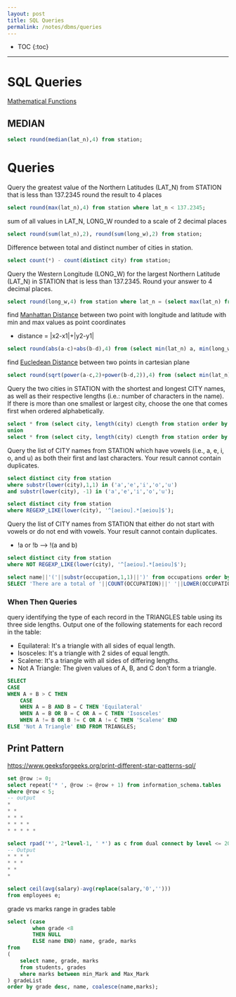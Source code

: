 ```yaml
---
layout: post
title: SQL Queries
permalink: /notes/dbms/queries
---
```


- TOC
{:toc}

---

# SQL Queries

[Mathematical Functions](https://docs.oracle.com/cd/E17952_01/mysql-5.0-en/mathematical-functions.html)

## MEDIAN
```sql
select round(median(lat_n),4) from station;
```


# Queries
Query the greatest value of the Northern Latitudes (LAT_N) from STATION that is less than 137.2345 round the result to 4 places
```sql
select round(max(lat_n),4) from station where lat_n < 137.2345;
```
sum of all values in LAT_N, LONG_W rounded to a scale of 2 decimal places
```sql
select round(sum(lat_n),2), round(sum(long_w),2) from station;
```
Difference between total and distinct number of cities in station.
```sql
select count(*) - count(distinct city) from station;
```

Query the Western Longitude (LONG_W) for the largest Northern Latitude (LAT_N) in STATION that is less than 137.2345. Round your answer to 4 decimal places.
```sql
select round(long_w,4) from station where lat_n = (select max(lat_n) from station where lat_n < 137.2345);
```

find [Manhattan Distance](https://xlinux.nist.gov/dads/HTML/manhattanDistance.html) between two point with longitude and latitude with min and max values as point coordinates
- distance = |x2-x1|+|y2-y1|
```sql
select round(abs(a-c)+abs(b-d),4) from (select min(lat_n) a, min(long_w) b, max(lat_n) c, max(long_w) d from station);
```

find [Eucledean Distance](https://en.wikipedia.org/wiki/Euclidean_distance) between two points in cartesian plane
```sql
select round(sqrt(power(a-c,2)+power(b-d,2)),4) from (select min(lat_n) a, min(long_w) b, max(lat_n) c, max(long_w) d from station);
```

Query the two cities in STATION with the shortest and longest CITY names, as well as their respective lengths (i.e.: number of characters in the name). If there is more than one smallest or largest city, choose the one that comes first when ordered alphabetically.
```sql
select * from (select city, length(city) cLength from station order by cLength, city) where rownum = 1 
union 
select * from (select city, length(city) cLength from station order by cLength desc, city) where rownum = 1;
```
Query the list of CITY names from STATION which have vowels (i.e., a, e, i, o, and u) as both their first and last characters. Your result cannot contain duplicates.
```sql
select distinct city from station 
where substr(lower(city),1,1) in ('a','e','i','o','u')
and substr(lower(city), -1) in ('a','e','i','o','u');
```
```sql
select distinct city from station
where REGEXP_LIKE(lower(city), '^[aeiou].*[aeiou]$');
```
Query the list of CITY names from STATION that either do not start with vowels or do not end with vowels. Your result cannot contain duplicates.
* !a or !b --> !(a and b)
```sql
select distinct city from station
where NOT REGEXP_LIKE(lower(city), '^[aeiou].*[aeiou]$');
```


```sql
select name||'('||substr(occupation,1,1)||')' from occupations order by name;
SELECT 'There are a total of '||COUNT(OCCUPATION)||' '||LOWER(OCCUPATION)||'s.' FROM OCCUPATIONS GROUP BY OCCUPATION ORDER BY COUNT(OCCUPATION) ASC, OCCUPATION ASC;
```

### When Then Queries

query identifying the type of each record in the TRIANGLES table using its three side lengths. Output one of the following statements for each record in the table:
- Equilateral: It's a triangle with all sides of equal length.
- Isosceles: It's a triangle with 2 sides of equal length.
- Scalene: It's a triangle with all sides of differing lengths.
- Not A Triangle: The given values of A, B, and C don't form a triangle.
```sql
SELECT 
CASE 
WHEN A + B > C THEN 
    CASE
    WHEN A = B AND B = C THEN 'Equilateral'
    WHEN A = B OR B = C OR A = C THEN 'Isosceles'
    WHEN A != B OR B != C OR A != C THEN 'Scalene' END 
ELSE 'Not A Triangle' END FROM TRIANGLES;
```

## Print Pattern

https://www.geeksforgeeks.org/print-different-star-patterns-sql/

```sql
set @row := 0;
select repeat('* ', @row := @row + 1) from information_schema.tables 
where @row < 5;
-- output
* 
* * 
* * * 
* * * * 
* * * * *
```
```sql
select rpad('*', 2*level-1, ' *') as c from dual connect by level <= 20 order by length(c) desc;
-- Output
* * * * 
* * * 
* * 
* 
```

```sql
select ceil(avg(salary)-avg(replace(salary,'0','')))
from employees e;
```

grade vs marks range in grades table
```sql
select (case 
        when grade <8
        THEN NULL 
        ELSE name END) name, grade, marks
from
(
    select name, grade, marks
    from students, grades
    where marks between min_Mark and Max_Mark
) gradeList
order by grade desc, name, coalesce(name,marks);
```